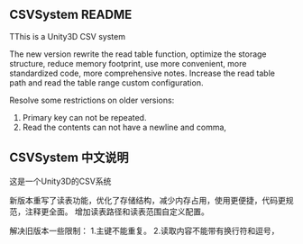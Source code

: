 CSVSystem README
----------------------------


TThis is a Unity3D CSV system

The new version rewrite the read table function, optimize the storage structure, reduce memory footprint, use more convenient, more standardized code, more comprehensive notes.
Increase the read table path and read the table range custom configuration.

Resolve some restrictions on older versions:
1. Primary key can not be repeated.
2. Read the contents can not have a newline and comma,



CSVSystem 中文说明
----------------------------


这是一个Unity3D的CSV系统

新版本重写了读表功能，优化了存储结构，减少内存占用，使用更便捷，代码更规范，注释更全面。
增加读表路径和读表范围自定义配置。

解决旧版本一些限制：
1.主键不能重复。
2.读取内容不能带有换行符和逗号，
